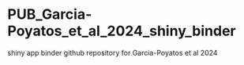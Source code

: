 # PUB_Garcia-Poyatos_et_al_2024_shiny_binder
shiny app binder github repository for Garcia-Poyatos et al 2024
